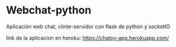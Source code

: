 # Webchat-python
Aplicación web chat, clinte-servidor con flask de python y socketIO

link de la aplicacion en heroku: https://chatpy-app.herokuapp.com/
